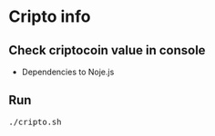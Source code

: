 # Cripto info

## Check criptocoin value in console

* Dependencies to Noje.js

## Run
<pre>
./cripto.sh
</pre>
